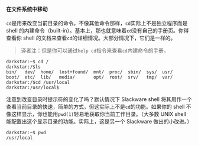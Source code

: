 #### 在文件系统中移动

`cd`是用来改变当前目录的命令。不像其他命令那样，`cd`实际上不是独立程序而是 shell 的内建命令（built-in）。基本上，那也就意味着`cd`没有自己的手册页。你得查看你 shell 的文档来查看`cd`的详细情况。大部分情况下，它们是一样的。

> 译者注：但是你可以通过`help cd`指令来查看`cd`内建命令的手册。

```
darkstar:~$ cd /
darkstar:/$ls
bin/   dev/  home/  lost+found/  mnt/  proc/  sbin/  sys/  usr/
boot/  etc/  lib/   media/       opt/  root/  srv/   tmp/  var/
darkstar:/$cd /usr/local
darkstar:/usr/local$
```

注意到改变目录时提示符的变化了吗？默认情况下 Slackware shell 将其用作一个查看当前目录的快速，简单的方式，但这实际上不是`cd`的功能。如果你的 shell 不像这样显示，你也能用`pwd(1)`轻易地获取你当前工作目录。（大多数 UNIX shell 能配置出这个显示目录的功能。实际上，这是另一个 Slackware 做出的小改进。）

```
darkstar:~$ pwd
/usr/local
```
